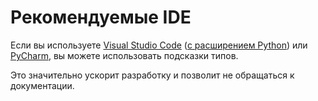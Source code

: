 # Рекомендуемые IDE

Если вы используете [Visual Studio Code](https://code.visualstudio.com) ([с расширением Python](https://marketplace.visualstudio.com/items?itemName=ms-python.python)) или [PyCharm](https://www.jetbrains.com/pycharm), вы можете использовать подсказки типов.

Это значительно ускорит разработку и позволит не обращаться к документации.
